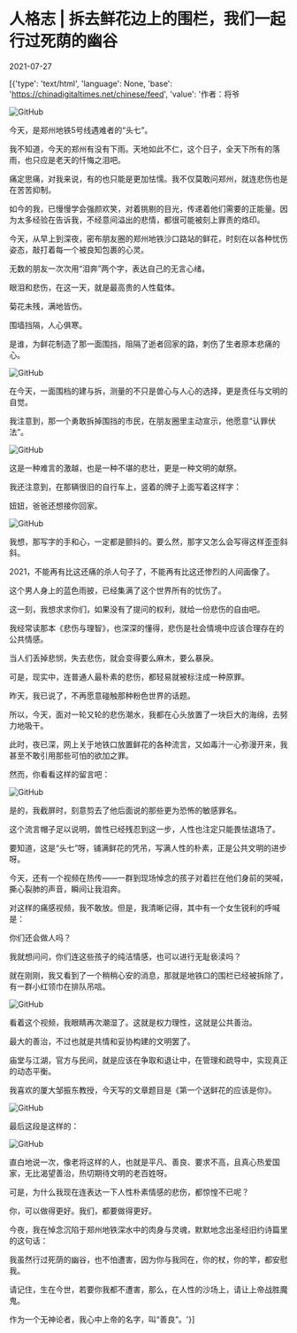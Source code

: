 # 人格志 | 拆去鲜花边上的围栏，我们一起行过死荫的幽谷

2021-07-27

[{'type': 'text/html', 'language': None, 'base': 'https://chinadigitaltimes.net/chinese/feed', 'value': '作者：将爷

![GitHub](https://chinadigitaltimes.net/chinese/files/2021/07/post-668851-610094a702e6d.png)

今天，是郑州地铁5号线遇难者的“头七”。

我不知道，今天的郑州有没有下雨。天地如此不仁，这个日子，全天下所有的落雨，也只应是老天的忏悔之泪吧。

痛定思痛，对我来说，有的也只能是更加怯懦。我不仅莫敢问郑州，就连悲伤也是在苦苦抑制。

如今的我，已慢慢学会强颜欢笑，对着挑剔的目光，传递着他们需要的正能量。因为太多经验在告诉我，不经意间溢出的悲情，都很可能被刻上罪责的烙印。

今天，从早上到深夜，密布朋友圈的郑州地铁沙口路站的鲜花，时刻在以各种忧伤姿态，敲打着每一个被良知包裹的心灵。

无数的朋友一次次用“泪奔”两个字，表达自己的无言心绪。

眼泪和悲伤，在这一天，就是最高贵的人性载体。

菊花未残，满地皆伤。

围墙挡隔，人心俱寒。

是谁，为鲜花制造了那一面围挡，阻隔了逝者回家的路，刺伤了生者原本悲痛的心。

![GitHub](https://chinadigitaltimes.net/chinese/files/2021/07/post-668851-610094a95866c.)

在今天，一面围档的建与拆，测量的不只是兽心与人心的选择，更是责任与文明的自觉。

我注意到，那一个勇敢拆掉围挡的市民，在朋友圈里主动宣示，他愿意“认罪伏法”。

![GitHub](https://chinadigitaltimes.net/chinese/files/2021/07/post-668851-610094abd3734.png)

这是一种难言的激越，也是一种不堪的悲壮，更是一种文明的献祭。

我还注意到，在那辆很旧的自行车上，竖着的牌子上面写着这样字：



妞妞，爸爸还想接你回家。



![GitHub](https://chinadigitaltimes.net/chinese/files/2021/07/post-668851-610094af0029f.png)

我想，那写字的手和心，一定都是颤抖的。要么然，那字又怎么会写得这样歪歪斜斜。

2021，不能再有比这还痛的杀人句子了，不能再有比这还惨烈的人间画像了。

这个男人身上的蓝色雨披，已经集满了这个世界所有的忧伤了。

这一刻，我想求求你们，如果没有了提问的权利，就给一份悲伤的自由吧。

我经常读那本《悲伤与理智》，也深深的懂得，悲伤是社会情境中应该合理存在的公共情感。

当人们丢掉悲悯，失去悲伤，就会变得要么麻木，要么暴戾。

可是，现实中，连普通人最朴素的悲伤，都轻易就被标注成一种原罪。

昨天，我已说了，不再愿意碰触那种粉色世界的话题。

所以，今天，面对一轮又轮的悲伤潮水，我都在心头放置了一块巨大的海绵，去努力地吸干。

此时，夜已深，网上关于地铁口放置鲜花的各种流言，又如毒汁一心弥漫开来，我甚至不敢引用那些可怕的欲加之罪。

然而，你看看这样的留言吧：

![GitHub](https://chinadigitaltimes.net/chinese/files/2021/07/post-668851-610094b0db44b.png)

是的，我截屏时，刻意剪去了他后面说的那些更为恐怖的敏感罪名。

这个流言帽子足以说明，兽性已经残忍到这一步，人性也注定只能畏怯退场了。

要知道，这是“头七”呀，铺满鲜花的凭吊，写满人性的朴素，正是公共文明的进步呀。

今天，还有一个视频在热传——一群到现场悼念的孩子对着拦在他们身前的哭喊，撕心裂肺的声音，瞬间让我泪奔。

对这样的痛感视频，我不敢放。但是，我清晰记得，其中有一个女生锐利的呼喊是：



你们还会做人吗？



我就想问问，你们连这些孩子的纯洁情感，也可以进行无耻亵渎吗？

就在刚刚，我又看到了一个稍稍心安的消息，那就是地铁口的围栏已经被拆除了，有一群小红领巾在排队吊唁。

![GitHub](https://chinadigitaltimes.net/chinese/files/2021/07/屏幕快照-2021-07-27-下午7.03.46.png)

看着这个视频，我眼睛再次潮湿了。这就是权力理性，这就是公共善治。

最大的善治，不过也就是共情和妥协构建的文明罢了。

庙堂与江湖，官方与民间，就是应该在争取和退让中，在管理和疏导中，实现真正的动态平衡。

我喜欢的厦大邹振东教授，今天写的文章题目是《第一个送鲜花的应该是你》。

![GitHub](https://chinadigitaltimes.net/chinese/files/2021/07/post-668851-610094b224c69.png)

最后这段是这样的：

![GitHub](https://chinadigitaltimes.net/chinese/files/2021/07/post-668851-610094b373231.png)

直白地说一次，像老将这样的人，也就是平凡、善良、要求不高，且真心热爱国家，无比渴望善治，热切期待文明的老百姓呀。

可是，为什么我现在连表达一下人性朴素情感的悲伤，都惊惶不已呢？

你，可以做得更好。我们，都要做得更好。

今夜，我在悼念沉陷于郑州地铁深水中的肉身与灵魂，默默地念出圣经旧约诗篇里的这句话：



我虽然行过死荫的幽谷，也不怕遭害，因为你与我同在，你的杖，你的竿，都安慰我。



请记住，生在今世，若要你我都不遭害，那么，在人性的沙场上，请让上帝战胜魔鬼。

作为一个无神论者，我心中上帝的名字，叫“善良”。'}]